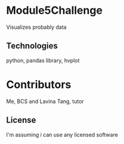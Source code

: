 # Module5Challenge
Visualizes probably data 

## Technologies
python, pandas library, hvplot

# Contributors
Me, BCS and Lavina Tang, tutor

## License
I'm assuming i can use any licensed software